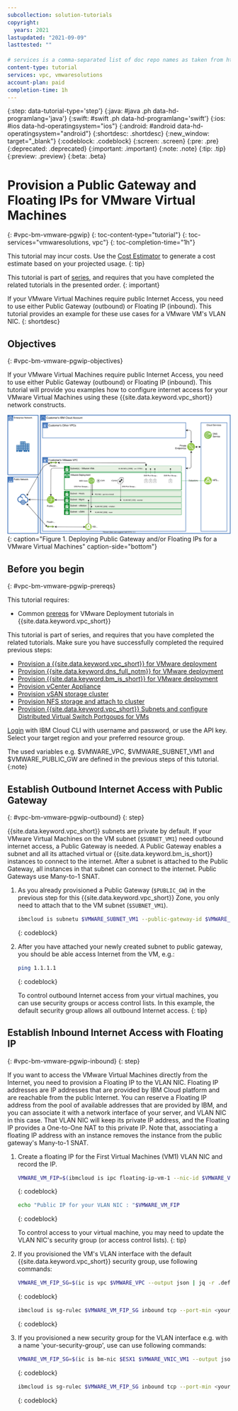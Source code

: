 ```yaml
---
subcollection: solution-tutorials
copyright:
  years: 2021
lastupdated: "2021-09-09"
lasttested: ""

# services is a comma-separated list of doc repo names as taken from https://github.ibm.com/cloud-docs/
content-type: tutorial
services: vpc, vmwaresolutions
account-plan: paid
completion-time: 1h
---
```


{:step: data-tutorial-type='step'}
{:java: #java .ph data-hd-programlang='java'}
{:swift: #swift .ph data-hd-programlang='swift'}
{:ios: #ios data-hd-operatingsystem="ios"}
{:android: #android data-hd-operatingsystem="android"}
{:shortdesc: .shortdesc}
{:new_window: target="_blank"}
{:codeblock: .codeblock}
{:screen: .screen}
{:pre: .pre}
{:deprecated: .deprecated}
{:important: .important}
{:note: .note}
{:tip: .tip}
{:preview: .preview}
{:beta: .beta}

# Provision a Public Gateway and Floating IPs for VMware Virtual Machines
{: #vpc-bm-vmware-pgwip}
{: toc-content-type="tutorial"}
{: toc-services="vmwaresolutions, vpc"}
{: toc-completion-time="1h"}

<!--##istutorial#-->
This tutorial may incur costs. Use the [Cost Estimator](https://{DomainName}/estimator/review) to generate a cost estimate based on your projected usage.
{: tip}
<!--#/istutorial#-->


This tutorial is part of [series](https://{DomainName}/docs/solution-tutorials?topic=solution-tutorials-vpc-bm-vmware#vpc-bm-vmware-objectives), and requires that you have completed the related tutorials in the presented order.
{: important}

If your VMware Virtual Machines require public Internet Access, you need to use either Public Gateway (outbound) or Floating IP (inbound). This tutorial provides an example for these use cases for a VMware VM's VLAN NIC.
{: shortdesc}

## Objectives
{: #vpc-bm-vmware-pgwip-objectives}

If your VMware Virtual Machines require public Internet Access, you need to use either Public Gateway (outbound) or Floating IP (inbound). This tutorial will provide you examples how to configure internet access for your VMware Virtual Machines using these {{site.data.keyword.vpc_short}} network constructs.

![Deploying Public Gateway and/or Floating IPs for a VMware Virtual Machines](images/solution63-ryo-vmware-on-vpc/Self-Managed-Simple-20210813v1-Non-NSX-based-VMs-pgw.svg "Deploying Public Gateway and/or Floating IPs for a VMware Virtual Machines"){: caption="Figure 1. Deploying Public Gateway and/or Floating IPs for a VMware Virtual Machines" caption-side="bottom"}


## Before you begin
{: #vpc-bm-vmware-pgwip-prereqs}

This tutorial requires:

* Common [prereqs](https://{DomainName}/docs/solution-tutorials?topic=solution-tutorials-vpc-bm-vmware#vpc-bm-vmware-prereqs) for VMware Deployment tutorials in {{site.data.keyword.vpc_short}}

This tutorial is part of series, and requires that you have completed the related tutorials. Make sure you have successfully completed the required previous steps:

* [Provision a {{site.data.keyword.vpc_short}} for VMware deployment](https://{DomainName}/docs/solution-tutorials?topic=solution-tutorials-vpc-bm-vmware-vpc#vpc-bm-vmware-vpc)
* [Provision {{site.data.keyword.dns_full_notm}} for VMware deployment](https://{DomainName}/docs/solution-tutorials?topic=solution-tutorials-vpc-bm-vmware-dns#vpc-bm-vmware-dns)
* [Provision {{site.data.keyword.bm_is_short}} for VMware deployment](https://{DomainName}/docs/solution-tutorials?topic=solution-tutorials-vpc-bm-vmware-bms#vpc-bm-vmware-bms)
* [Provision vCenter Appliance](https://{DomainName}/docs/solution-tutorials?topic=solution-tutorials-vpc-bm-vmware-vcenter#vpc-bm-vmware-vcenter)
* [Provision vSAN storage cluster](https://{DomainName}/docs/solution-tutorials?topic=solution-tutorials-vpc-bm-vmware-vsan#vpc-bm-vmware-vsan)
* [Provision NFS storage and attach to cluster](https://{DomainName}/docs/solution-tutorials?topic=solution-tutorials-vpc-bm-vmware-nfs#vpc-bm-vmware-nfs)
* [Provision {{site.data.keyword.vpc_short}} Subnets and configure Distributed Virtual Switch Portgoups for VMs](https://{DomainName}/docs/solution-tutorials?topic=solution-tutorials-vpc-bm-vmware-newvm#vpc-bm-vmware-newvm)

[Login](https://{DomainName}/docs/cli?topic=cli-getting-started) with IBM Cloud CLI with username and password, or use the API key. Select your target region and your preferred resource group.

The used variables e.g. $VMWARE_VPC, $VMWARE_SUBNET_VM1 and $VMWARE_PUBLIC_GW are defined in the previous steps of this tutorial.
{:note}

## Establish Outbound Internet Access with Public Gateway
{: #vpc-bm-vmware-pgwip-outbound}
{: step}

{{site.data.keyword.vpc_short}} subnets are private by default. If your VMware Virtual Machines on the VM subnet (`$SUBNET_VM1`) need outbound internet access, a Public Gateway is needed. A Public Gateway enables a subnet and all its attached virtual or {{site.data.keyword.bm_is_short}} instances to connect to the internet. After a subnet is attached to the Public Gateway, all instances in that subnet can connect to the internet. Public Gateways use Many-to-1 SNAT.

1. As you already provisioned a Public Gateway (`$PUBLIC_GW`) in the previous step for this {{site.data.keyword.vpc_short}} Zone, you only need to attach that to the VM subnet (`$SUBNET_VM1`).

   ```sh
   ibmcloud is subnetu $VMWARE_SUBNET_VM1 --public-gateway-id $VMWARE_PUBLIC_GW
   ```
   {: codeblock}

2. After you have attached your newly created subnet to public gateway, you should be able access Internet from the VM, e.g.:

   ```sh
   ping 1.1.1.1
   ```
   {: codeblock}

   To control outbound Internet access from your virtual machines, you can use security groups or access control lists. In this example, the default security group allows all outbound Internet access.
   {: tip}


## Establish Inbound Internet Access with Floating IP
{: #vpc-bm-vmware-pgwip-inbound}
{: step}

If you want to access the VMware Virtual Machines directly from the Internet, you need to provision a Floating IP to the VLAN NIC. Floating IP addresses are IP addresses that are provided by IBM Cloud platform and are reachable from the public Internet. You can reserve a Floating IP address from the pool of available addresses that are provided by IBM, and you can associate it with a network interface of your server, and VLAN NIC in this case. That VLAN NIC will keep its private IP address, and the Floating IP provides a One-to-One NAT to this private IP. Note that, associating a floating IP address with an instance removes the instance from the public gateway's Many-to-1 SNAT.

1. Create a floating IP for the First Virtual Machines (VM1) VLAN NIC and record the IP.

   ```sh
   VMWARE_VM_FIP=$(ibmcloud is ipc floating-ip-vm-1 --nic-id $VMWARE_VNIC_VM1 --output json | jq -r .address)
   ```
   {: codeblock}
   
   ```sh
   echo "Public IP for your VLAN NIC : "$VMWARE_VM_FIP
   ```
   {: codeblock}

   To control access to your virtual machine, you may need to update the VLAN NIC's security group (or access control lists).
   {: tip}

2. If you provisioned the VM's VLAN interface with the default {{site.data.keyword.vpc_short}} security group, use following commands:

   ```sh
   VMWARE_VM_FIP_SG=$(ic is vpc $VMWARE_VPC --output json | jq -r .default_security_group.id)
   ```
   {: codeblock}
   
   ```sh
   ibmcloud is sg-rulec $VMWARE_VM_FIP_SG inbound tcp --port-min <your_port_number> --port-max <your_port_number> --remote <add_your_IP_here>
   ```
   {: codeblock}

3. If you provisioned a new security group for the VLAN interface e.g. with a name 'your-security-group', use can use following commands:

   ```sh
   VMWARE_VM_FIP_SG=$(ic is bm-nic $ESX1 $VMWARE_VNIC_VM1 --output json | jq -r '.security_groups[] | select(.name == "your-security-group")'.id)
   ```
   {: codeblock}
   
   ```sh
   ibmcloud is sg-rulec $VMWARE_VM_FIP_SG inbound tcp --port-min <your_port_number> --port-max <your_port_number> --remote <add_your_IP_here>
   ```
   {: codeblock}
